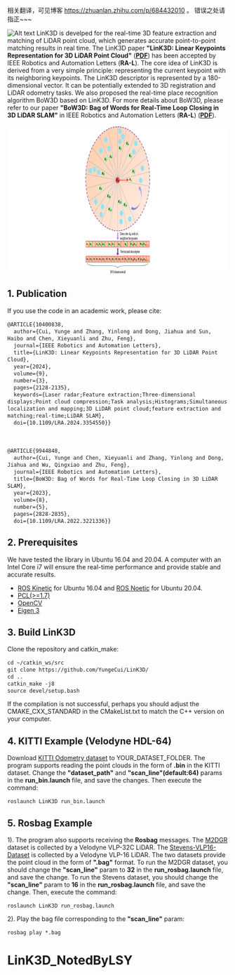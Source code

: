 
相关翻译，可见博客 https://zhuanlan.zhihu.com/p/684432010 。 错误之处请指正~~~

![Alt text](fig/LinK3D_video.gif)
LinK3D is develped for the real-time 3D feature extraction and matching of LiDAR point cloud, which generates accurate point-to-point matching results in real time. The LinK3D paper **"LinK3D: Linear Keypoints Representation for 3D LiDAR Point Cloud"** (**[PDF](https://arxiv.org/pdf/2206.05927.pdf)**) has been accepted by IEEE Robotics and Automation Letters (**RA-L**). The core idea of LinK3D is derived from a very simple principle: representing the current keypoint with its neighboring keypoints. The LinK3D descriptor is represented by a 180-dimensional vector. It can be potentially extended to 3D registration and LiDAR odometry tasks. We also proposed the real-time place recognition algorithm BoW3D based on LinK3D. For more details about BoW3D, please refer to our paper **"BoW3D: Bag of Words for Real-Time Loop Closing in 3D LiDAR SLAM"** in IEEE Robotics and Automation Letters (**RA-L**) (**[PDF](https://arxiv.org/pdf/2208.07473.pdf)**).

<div align=center><img width="1800" height="340" src="fig/coreIdea.png"/></div>


## 1. Publication
If you use the code in an academic work, please cite:

    @ARTICLE{10400838,
      author={Cui, Yunge and Zhang, Yinlong and Dong, Jiahua and Sun, Haibo and Chen, Xieyuanli and Zhu, Feng},
      journal={IEEE Robotics and Automation Letters}, 
      title={LinK3D: Linear Keypoints Representation for 3D LiDAR Point Cloud}, 
      year={2024},
      volume={9},
      number={3},
      pages={2128-2135},
      keywords={Laser radar;Feature extraction;Three-dimensional displays;Point cloud compression;Task analysis;Histograms;Simultaneous localization and mapping;3D LiDAR point cloud;feature extraction and matching;real-time;LiDAR SLAM},
      doi={10.1109/LRA.2024.3354550}}



    @ARTICLE{9944848,
      author={Cui, Yunge and Chen, Xieyuanli and Zhang, Yinlong and Dong, Jiahua and Wu, Qingxiao and Zhu, Feng},
      journal={IEEE Robotics and Automation Letters}, 
      title={BoW3D: Bag of Words for Real-Time Loop Closing in 3D LiDAR SLAM}, 
      year={2023},
      volume={8},
      number={5},
      pages={2828-2835},
      doi={10.1109/LRA.2022.3221336}}

## 2. Prerequisites
We have tested the library in Ubuntu 16.04 and 20.04. A computer with an Intel Core i7 will ensure the real-time performance and provide stable and accurate results.
 
- [ROS Kinetic](http://wiki.ros.org/kinetic/Installation/Ubuntu) for Ubuntu 16.04 and [ROS Noetic](https://wiki.ros.org/noetic/Installation/Ubuntu) for Ubuntu 20.04.
- [PCL(>=1.7)](https://github.com/PointCloudLibrary/pcl)
- [OpenCV](https://github.com/opencv/opencv)
- [Eigen 3](https://eigen.tuxfamily.org/dox/)

## 3. Build LinK3D
Clone the repository and catkin_make: 

    cd ~/catkin_ws/src
    git clone https://github.com/YungeCui/LinK3D/
    cd ..
    catkin_make -j8
    source devel/setup.bash

If the compilation is not successful, perhaps you should adjust the CMAKE_CXX_STANDARD in the CMakeList.txt to match the C++ version on your computer.

## 4. KITTI Example (Velodyne HDL-64)
Download [KITTI Odometry dataset](https://www.cvlibs.net/datasets/kitti/eval_odometry.php) to YOUR_DATASET_FOLDER. The program supports reading the point clouds in the form of **.bin** in the KITTI dataset. Change the **"dataset_path"** and **"scan_line"(default:64)** params in the **run_bin.launch** file, and save the changes. Then execute the command:

    roslaunch LinK3D run_bin.launch

## 5. Rosbag Example 
1).  The program also supports receiving the **Rosbag** messages. The [M2DGR](https://github.com/SJTU-ViSYS/M2DGR) dataset is collected by a Velodyne VLP-32C LiDAR. The [Stevens-VLP16-Dataset](https://github.com/TixiaoShan/Stevens-VLP16-Dataset) is collected by a Velodyne VLP-16 LiDAR. The two datasets provide the point cloud in the form of **".bag"** format. To run the M2DGR dataset, you should change the **"scan_line"** param to **32** in the **run_rosbag.launch** file, and save the change. To run the Stevens dataset, you should change the **"scan_line"** param to **16** in the **run_rosbag.launch** file, and save the change. Then, execute the command:

    roslaunch LinK3D run_rosbag.launch

2).  Play the bag file corresponding to the **"scan_line"** param:

    rosbag play *.bag
# LinK3D_NotedByLSY
